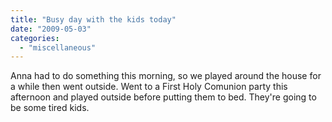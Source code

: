 ```yaml
---
title: "Busy day with the kids today"
date: "2009-05-03"
categories: 
  - "miscellaneous"
---
```


Anna had to do something this morning, so we played around the house for a while then went outside. Went to a First Holy Comunion party this afternoon and played outside before putting them to bed. They're going to be some tired kids.
